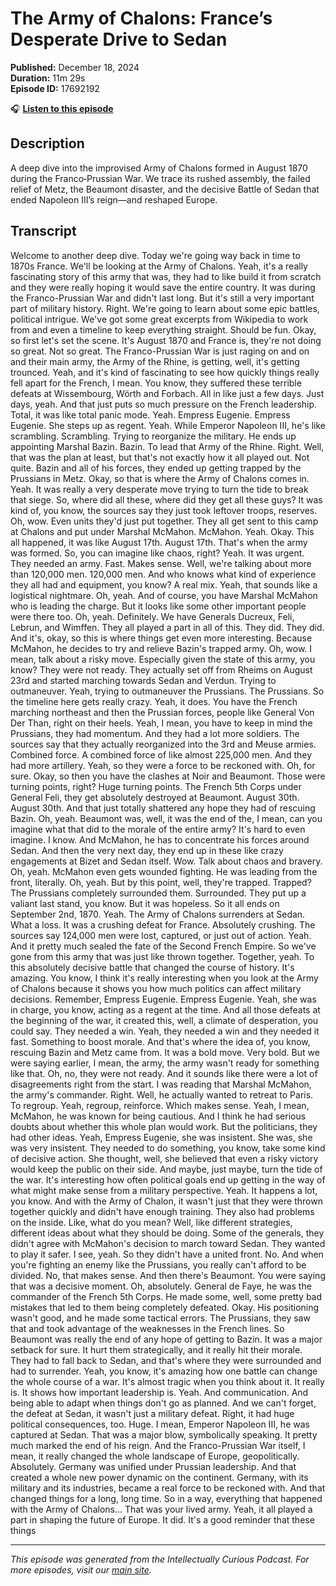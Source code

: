 # The Army of Chalons: France’s Desperate Drive to Sedan

**Published:** December 18, 2024  
**Duration:** 11m 29s  
**Episode ID:** 17692192

🎧 **[Listen to this episode](https://intellectuallycurious.buzzsprout.com/2529712/episodes/17692192-the-army-of-chalons-france’s-desperate-drive-to-sedan)**

## Description

A deep dive into the improvised Army of Chalons formed in August 1870 during the Franco‑Prussian War. We trace its rushed assembly, the failed relief of Metz, the Beaumont disaster, and the decisive Battle of Sedan that ended Napoleon III’s reign—and reshaped Europe.

## Transcript

Welcome to another deep dive. Today we're going way back in time to 1870s France. We'll be looking at the Army of Chalons. Yeah, it's a really fascinating story of this army that was, they had to like build it from scratch and they were really hoping it would save the entire country. It was during the Franco-Prussian War and didn't last long. But it's still a very important part of military history. Right. We're going to learn about some epic battles, political intrigue. We've got some great excerpts from Wikipedia to work from and even a timeline to keep everything straight. Should be fun. Okay, so first let's set the scene. It's August 1870 and France is, they're not doing so great. Not so great. The Franco-Prussian War is just raging on and on and their main army, the Army of the Rhine, is getting, well, it's getting trounced. Yeah, and it's kind of fascinating to see how quickly things really fell apart for the French, I mean. You know, they suffered these terrible defeats at Wissembourg, Wörth and Forbach. All in like just a few days. Just days, yeah. And that just puts so much pressure on the French leadership. Total, it was like total panic mode. Yeah. Empress Eugenie. Empress Eugenie. She steps up as regent. Yeah. While Emperor Napoleon III, he's like scrambling. Scrambling. Trying to reorganize the military. He ends up appointing Marshal Bazin. Bazin. To lead that Army of the Rhine. Right. Well, that was the plan at least, but that's not exactly how it all played out. Not quite. Bazin and all of his forces, they ended up getting trapped by the Prussians in Metz. Okay, so that is where the Army of Chalons comes in. Yeah. It was really a very desperate move trying to turn the tide to break that siege. So, where did all these, where did they get all these guys? It was kind of, you know, the sources say they just took leftover troops, reserves. Oh, wow. Even units they'd just put together. They all get sent to this camp at Chalons and put under Marshal McMahon. McMahon. Yeah. Okay. This all happened, it was like August 17th. August 17th. That's when the army was formed. So, you can imagine like chaos, right? Yeah. It was urgent. They needed an army. Fast. Makes sense. Well, we're talking about more than 120,000 men. 120,000 men. And who knows what kind of experience they all had and equipment, you know? A real mix. Yeah, that sounds like a logistical nightmare. Oh, yeah. And of course, you have Marshal McMahon who is leading the charge. But it looks like some other important people were there too. Oh, yeah. Definitely. We have Generals Ducreux, Feli, Lebrun, and Wimffen. They all played a part in all of this. They did. They did. And it's, okay, so this is where things get even more interesting. Because McMahon, he decides to try and relieve Bazin's trapped army. Oh, wow. I mean, talk about a risky move. Especially given the state of this army, you know? They were not ready. They actually set off from Rheims on August 23rd and started marching towards Sedan and Verdun. Trying to outmaneuver. Yeah, trying to outmaneuver the Prussians. The Prussians. So the timeline here gets really crazy. Yeah, it does. You have the French marching northeast and then the Prussian forces, people like General Von Der Than, right on their heels. Yeah, I mean, you have to keep in mind the Prussians, they had momentum. And they had a lot more soldiers. The sources say that they actually reorganized into the 3rd and Meuse armies. Combined force. A combined force of like almost 225,000 men. And they had more artillery. Yeah, so they were a force to be reckoned with. Oh, for sure. Okay, so then you have the clashes at Noir and Beaumont. Those were turning points, right? Huge turning points. The French 5th Corps under General Feli, they get absolutely destroyed at Beaumont. August 30th. August 30th. And that just totally shattered any hope they had of rescuing Bazin. Oh, yeah. Beaumont was, well, it was the end of the, I mean, can you imagine what that did to the morale of the entire army? It's hard to even imagine. I know. And McMahon, he has to concentrate his forces around Sedan. And then the very next day, they end up in these like crazy engagements at Bizet and Sedan itself. Wow. Talk about chaos and bravery. Oh, yeah. McMahon even gets wounded fighting. He was leading from the front, literally. Oh, yeah. But by this point, well, they're trapped. Trapped? The Prussians completely surrounded them. Surrounded. They put up a valiant last stand, you know. But it was hopeless. So it all ends on September 2nd, 1870. Yeah. The Army of Chalons surrenders at Sedan. What a loss. It was a crushing defeat for France. Absolutely crushing. The sources say 124,000 men were lost, captured, or just out of action. Yeah. And it pretty much sealed the fate of the Second French Empire. So we've gone from this army that was just like thrown together. Together, yeah. To this absolutely decisive battle that changed the course of history. It's amazing. You know, I think it's really interesting when you look at the Army of Chalons because it shows you how much politics can affect military decisions. Remember, Empress Eugenie. Empress Eugenie. Yeah, she was in charge, you know, acting as a regent at the time. And all those defeats at the beginning of the war, it created this, well, a climate of desperation, you could say. They needed a win. Yeah, they needed a win and they needed it fast. Something to boost morale. And that's where the idea of, you know, rescuing Bazin and Metz came from. It was a bold move. Very bold. But we were saying earlier, I mean, the army, the army wasn't ready for something like that. Oh, no, they were not ready. And it sounds like there were a lot of disagreements right from the start. I was reading that Marshal McMahon, the army's commander. Right. Well, he actually wanted to retreat to Paris. To regroup. Yeah, regroup, reinforce. Which makes sense. Yeah, I mean, McMahon, he was known for being cautious. And I think he had serious doubts about whether this whole plan would work. But the politicians, they had other ideas. Yeah, Empress Eugenie, she was insistent. She was, she was very insistent. They needed to do something, you know, take some kind of decisive action. She thought, well, she believed that even a risky victory would keep the public on their side. And maybe, just maybe, turn the tide of the war. It's interesting how often political goals end up getting in the way of what might make sense from a military perspective. Yeah. It happens a lot, you know. And with the Army of Chalon, it wasn't just that they were thrown together quickly and didn't have enough training. They also had problems on the inside. Like, what do you mean? Well, like different strategies, different ideas about what they should be doing. Some of the generals, they didn't agree with McMahon's decision to march toward Sedan. They wanted to play it safer. I see, yeah. So they didn't have a united front. No. And when you're fighting an enemy like the Prussians, you really can't afford to be divided. No, that makes sense. And then there's Beaumont. You were saying that was a decisive moment. Oh, absolutely. General de Faye, he was the commander of the French 5th Corps. He made some, well, some pretty bad mistakes that led to them being completely defeated. Okay. His positioning wasn't good, and he made some tactical errors. The Prussians, they saw that and took advantage of the weaknesses in the French lines. So Beaumont was really the end of any hope of getting to Bazin. It was a major setback for sure. It hurt them strategically, and it really hit their morale. They had to fall back to Sedan, and that's where they were surrounded and had to surrender. Yeah, you know, it's amazing how one battle can change the whole course of a war. It's almost tragic when you think about it. It really is. It shows how important leadership is. Yeah. And communication. And being able to adapt when things don't go as planned. And we can't forget, the defeat at Sedan, it wasn't just a military defeat. Right, it had huge political consequences, too. Huge. I mean, Emperor Napoleon III, he was captured at Sedan. That was a major blow, symbolically speaking. It pretty much marked the end of his reign. And the Franco-Prussian War itself, I mean, it really changed the whole landscape of Europe, geopolitically. Absolutely. Germany was unified under Prussian leadership. And that created a whole new power dynamic on the continent. Germany, with its military and its industries, became a real force to be reckoned with. And that changed things for a long, long time. So in a way, everything that happened with the Army of Chalons... That was your lived army. Yeah, it all played a part in shaping the future of Europe. It did. It's a good reminder that these things

---
*This episode was generated from the Intellectually Curious Podcast. For more episodes, visit our [main site](https://intellectuallycurious.buzzsprout.com).*
